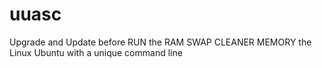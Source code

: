 # uuasc
Upgrade and Update before RUN the RAM SWAP CLEANER MEMORY the Linux Ubuntu with a unique command line
